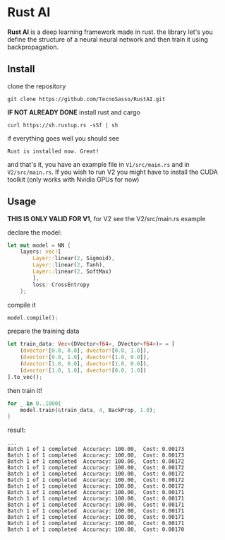 # Rust AI

**Rust AI** is a deep learning framework made in rust. the library let's you define the structure of a neural neural network and then train it using backpropagation.

## Install

clone the repository

```console
git clone https://github.com/TecnoSasso/RustAI.git
```

**IF NOT ALREADY DONE** install rust and cargo

```console
curl https://sh.rustup.rs -sSf | sh
```

if everything goes well you should see

```console
Rust is installed now. Great!
```

and that's it, you have an example file in `V1/src/main.rs` and in `V2/src/main.rs`. If you wish to run V2 you might have to install the CUDA toolkit (only works with Nvidia GPUs for now)

## Usage

**THIS IS ONLY VALID FOR V1**, for V2 see the V2/src/main.rs example

declare the model:

```rs
let mut model = NN {
    layers: vec![
        Layer::linear(2, Sigmoid),
        Layer::linear(2, Tanh),
        Layer::linear(2, SoftMax)
        ],
        loss: CrossEntropy
    };
```

compile it

```rs
model.compile();
```

prepare the training data

```rs
let train_data: Vec<(DVector<f64>, DVector<f64>)> = [
    (dvector![0.0, 0.0], dvector![0.0, 1.0]),
    (dvector![0.0, 1.0], dvector![1.0, 0.0]),
    (dvector![1.0, 0.0], dvector![1.0, 0.0]),
    (dvector![1.0, 1.0], dvector![0.0, 1.0])
].to_vec();
```

then train it!

```rs
for _ in 0..1000{
    model.train(&train_data, 4, BackProp, 1.0);
}
```

result:

```console
...
Batch 1 of 1 completed  Accuracy: 100.00,  Cost: 0.00173
Batch 1 of 1 completed  Accuracy: 100.00,  Cost: 0.00173
Batch 1 of 1 completed  Accuracy: 100.00,  Cost: 0.00172
Batch 1 of 1 completed  Accuracy: 100.00,  Cost: 0.00172
Batch 1 of 1 completed  Accuracy: 100.00,  Cost: 0.00172
Batch 1 of 1 completed  Accuracy: 100.00,  Cost: 0.00172
Batch 1 of 1 completed  Accuracy: 100.00,  Cost: 0.00172
Batch 1 of 1 completed  Accuracy: 100.00,  Cost: 0.00171
Batch 1 of 1 completed  Accuracy: 100.00,  Cost: 0.00171
Batch 1 of 1 completed  Accuracy: 100.00,  Cost: 0.00171
Batch 1 of 1 completed  Accuracy: 100.00,  Cost: 0.00171
Batch 1 of 1 completed  Accuracy: 100.00,  Cost: 0.00171
Batch 1 of 1 completed  Accuracy: 100.00,  Cost: 0.00171
Batch 1 of 1 completed  Accuracy: 100.00,  Cost: 0.00170
```
